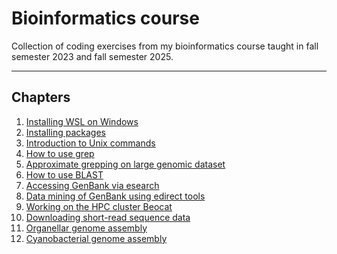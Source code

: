 # Bioinformatics course
Collection of coding exercises from my bioinformatics course taught in fall semester 2023 and fall semester 2025.

---

## Chapters
01. [Installing WSL on Windows](https://github.com/michaelgruenstaeudl/BioinformaticsCourseGruenstaeudl/blob/main/doc/01_Installing_WSL.md)
02. [Installing packages](https://github.com/michaelgruenstaeudl/BioinformaticsCourseGruenstaeudl/blob/main/doc/02_Installing_packages.md)
03. [Introduction to Unix commands](https://github.com/michaelgruenstaeudl/BioinformaticsCourseGruenstaeudl/blob/main/doc/03_Unix_system_commands.md)
04. [How to use grep](https://github.com/michaelgruenstaeudl/BioinformaticsCourseGruenstaeudl/blob/main/doc/04_How_to_use_grep.md)
05. [Approximate grepping on large genomic dataset](https://github.com/michaelgruenstaeudl/BioinformaticsCourseGruenstaeudl/blob/main/doc/05_Approximate_grepping_on_large_dataset.md)
06. [How to use BLAST](https://github.com/michaelgruenstaeudl/BioinformaticsCourseGruenstaeudl/blob/main/doc/06_How_to_BLAST.md)
07. [Accessing GenBank via esearch](https://github.com/michaelgruenstaeudl/BioinformaticsCourseGruenstaeudl/blob/main/doc/07_Accessing_GenBank_via_esearch.md)
08. [Data mining of GenBank using edirect tools](https://github.com/michaelgruenstaeudl/BioinformaticsCourseGruenstaeudl/blob/main/doc/08_Data_mining_of_NCBI.md)
09. [Working on the HPC cluster Beocat](https://github.com/michaelgruenstaeudl/BioinformaticsCourseGruenstaeudl/blob/main/doc/09_Working_on_Beocat.md)
10. [Downloading short-read sequence data](https://github.com/michaelgruenstaeudl/BioinformaticsCourseGruenstaeudl/blob/main/doc/10_Downloading_ShortReadSequenceData.md)
11. [Organellar genome assembly](https://github.com/michaelgruenstaeudl/BioinformaticsCourseGruenstaeudl/blob/main/doc/11_Organellar_genome_assembly.md)
12. [Cyanobacterial genome assembly](https://github.com/michaelgruenstaeudl/BioinformaticsCourseGruenstaeudl/blob/main/doc/12_Cyanobacterial_genome_assembly.md)

<!-- 
13. [Analyzing gene expression in humans](https://github.com/michaelgruenstaeudl/BioinformaticsCourseGruenstaeudl/blob/main/doc/12_RNA_seq_analysis.md)
 -->
